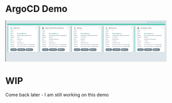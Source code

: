 # ArgoCD Demo

![Example1](../../images/demo-crossplane-ai-project.png)

# WIP

Come back later - I am still working on this demo
